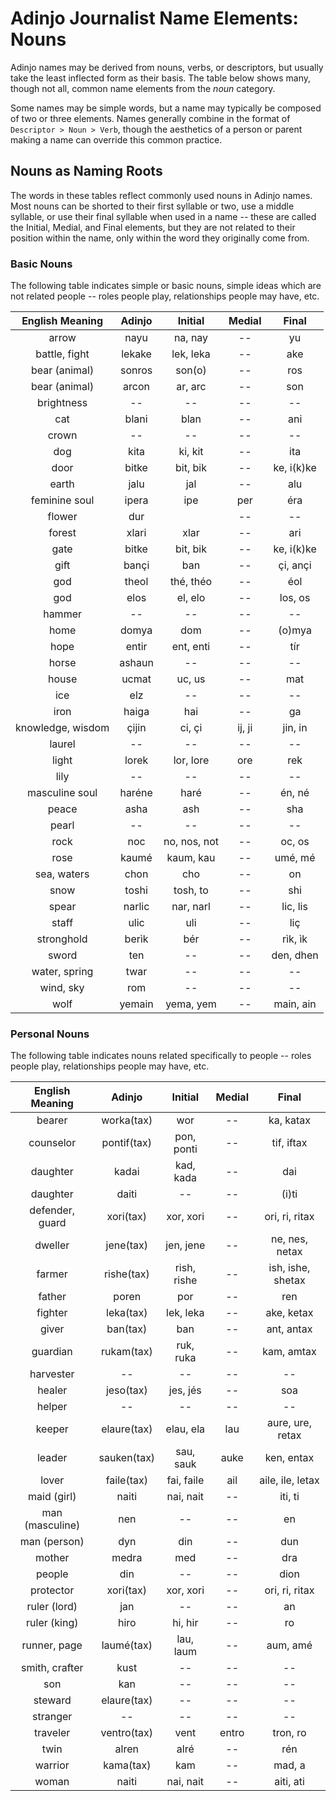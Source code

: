 # Adinjo Journalist Name Elements: Nouns

Adinjo names may be derived from nouns, verbs, or descriptors, but usually take the least inflected form as their basis. The table below shows many, though not all, common name elements from the _noun_ category.

Some names may be simple words, but a name may typically be composed of two or three elements. Names generally combine in the format of `Descriptor > Noun > Verb`, though the aesthetics of a person or parent making a name can override this common practice.

## Nouns as Naming Roots

The words in these tables reflect commonly used nouns in Adinjo names. Most nouns can be shorted to their first syllable or two, use a middle syllable, or use their final syllable when used in a name -- these are called the Initial, Medial, and Final elements, but they are not related to their position within the name, only within the word they originally come from.

### Basic Nouns

The following table indicates simple or basic nouns, simple ideas which are not related people -- roles people play, relationships people may have, etc.

| English Meaning   | Adinjo    | Initial      | Medial  | Final      |
|:-----------------:|:---------:|:------------:|:-------:|:----------:|
| arrow             | nayu      | na, nay      | --      | yu         |
| battle, fight     | lekake    | lek, leka    | --      | ake        |
| bear (animal)     | sonros    | son(o)       | --      | ros        |
| bear (animal)     | arcon     | ar, arc      | --      | son        |
| brightness        | --        | --           | --      | --         |
| cat               | blani     | blan         | --      | ani        |
| crown             | --        | --           | --      | --         |
| dog               | kita      | ki, kit      | --      | ita        |
| door              | bitke     | bit, bik     | --      | ke, i(k)ke |
| earth             | jalu      | jal          | --      | alu        |
| feminine soul     | ipera     | ipe          | per     | éra        |
| flower            | dur       |              | --      | --         |
| forest            | xlari     | xlar         | --      | ari        |
| gate              | bitke     | bit, bik     | --      | ke, i(k)ke |
| gift              | bançi     | ban          | --      | çi, ançi   |
| god               | theol     | thé, théo    | --      | éol        |
| god               | elos      | el, elo      | --      | los, os    |
| hammer            | --        | --           | --      | --         |
| home              | domya     | dom          | --      | (o)mya     |
| hope              | entir     | ent, enti    | --      | tír        |
| horse             | ashaun    | --           | --      | --         |
| house             | ucmat     | uc, us       | --      | mat        |
| ice               | elz       | --           | --      | --         |
| iron              | haiga     | hai          | --      | ga         |
| knowledge, wisdom | çijin     | ci, çi       | ij, ji  | jin, in    |
| laurel            | --        | --           | --      | --         |
| light             | lorek     | lor, lore    | ore     | rek        |
| lily              | --        | --           | --      | --         |
| masculine soul    | haréne    | haré         | --      | én, né     |
| peace             | asha      | ash          | --      | sha        |
| pearl             | --        | --           | --      | --         |
| rock              | noc       | no, nos, not | --      | oc, os     |
| rose              | kaumé     | kaum, kau    | --      | umé, mé    |
| sea, waters       | chon      | cho          | --      | on         |
| snow              | toshi     | tosh, to     | --      | shi        |
| spear             | narlic    | nar, narl    | --      | lic, lis   |
| staff             | ulic      | uli          | --      | liç        |
| stronghold        | berìk     | bér          | --      | rìk, ìk    |
| sword             | ten       | --           | --      | den, dhen  |
| water, spring     | twar      | --           | --      | --         |
| wind, sky         | rom       | --           | --      | --         |
| wolf              | yemain    | yema, yem    | --      | main, ain  |

### Personal Nouns

The following table indicates nouns related specifically to people -- roles people play, relationships people may have, etc.

| English Meaning   | Adinjo      | Initial     | Medial  | Final             |
|:-----------------:|:-----------:|:-----------:|:-------:|:-----------------:|
| bearer            | worka(tax)  | wor         | --      | ka, katax         |
| counselor         | pontif(tax) | pon, ponti  | --      | tif, iftax        |
| daughter          | kadai       | kad, kada   | --      | dai        |
| daughter        | daiti     | --         | --      | (i)ti      |
| defender, guard   | xori(tax)   | xor, xori   | --      | ori, ri, ritax    |
| dweller           | jene(tax)   | jen, jene   | --      | ne, nes, netax    |
| farmer            | rishe(tax)  | rish, rishe | --      | ish, ishe, shetax |
| father            | poren       | por         | --      | ren               |
| fighter           | leka(tax)   | lek, leka   | --      | ake, ketax        |
| giver             | ban(tax)    | ban         | --      | ant, antax        |
| guardian          | rukam(tax)  | ruk, ruka   | --      | kam, amtax        |
| harvester         | --          | --          | --      | --                |
| healer            | jeso(tax)   | jes, jés    | --      | soa               |
| helper            | --          | --          | --      | --                |
| keeper            | elaure(tax) | elau, ela   | lau     | aure, ure, retax  |
| leader            | sauken(tax) | sau, sauk   | auke    | ken, entax        |
| lover             | faile(tax)  | fai, faile  | ail     | aile, ile, letax  |
| maid (girl)       | naiti       | nai, nait   | --      | iti, ti           |
| man (masculine)   | nen         | --          | --      | en                |
| man (person)      | dyn         | din         | --      | dun               |
| mother            | medra       | med         | --      | dra               |
| people            | din         | --          | --      | dion              |
| protector         | xori(tax)   | xor, xori   | --      | ori, ri, ritax    |
| ruler (lord)      | jan         | --          | --      | an                |
| ruler (king)      | hiro        | hi, hir     | --      | ro                |
| runner, page      | laumé(tax)  | lau, laum   | --      | aum, amé          |
| smith, crafter    | kust        | --          | --      | --                |
| son               | kan         | --          | --      | --                |
| steward           | elaure(tax) | --          | --      | --                |
| stranger          | --          | --          | --      | --                |
| traveler          | ventro(tax) | vent        | entro   | tron, ro          |
| twin              | alren       | alré        | --      | rén               |
| warrior           | kama(tax)   | kam         | --      | mad, a            |
| woman             | naiti       | nai, nait   | --      | aiti, ati         |
